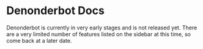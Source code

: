 # Denonderbot Docs

Denonderbot is currently in very early stages and is not released yet. There are a very limited number of features listed on the sidebar at this time, so come back at a later date. 